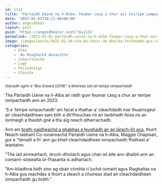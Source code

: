 ```yaml
---
id: 1132
title: 'Pàrtaidh Uaine na h-Alba: Feumar casg a chur air teiripe iompachaidh ann an 2023'
date: '2023-01-01T18:11:46+00:00'
author: angeidheal
layout: post
guid: 'https://angeidhealur.scot/?p=1132'
permalink: /2023-01-01-partaidh-uaine-na-h-alba-feumar-casg-a-chur-air-teiripe-iompachaidh-ann-an-2023/
image: /images/posts/2022-01-30-cha-bu-choir-do-dhalba-feitheamh-gus-casg-a-chur-air-teiripe-iompachaidh.webp
categories:
    - Alba
    - 'An Rìoghachd Aonaichte'
    - Iomairteachd
    - Lagh
    - Poileataigs
    - Slàinte
---
```


<small>*Glacadh-sgrìn o “Boy Erased (2018)” a bheireas sùil air teiripe iompachaidh*</small>

Tha Pàrtaidh Uaine na h-Alba air ràdh gum feumar casg a chur air teiripe iompachaidh ann an 2023.

’S e ‘teiripe iompachaidh’ am facal a thathar a’ cleachdadh mar thuairisgeul air cleachdaidhean sam bith a dh’fheuchas ris an taobhadh feise no an ìomhaigh a thaobh gnè a tha aig neach atharrachadh.

Ann am [brath-naidheachd a ghabhas a leughadh air an làrach-lìn aca](https://greens.scot/news/2023-must-see-big-steps-to-ban-conversion-practices), thuirt Neach-labhairt Co-ionannachd Pàrtaidh Uaine na h-Alba, Maggie Chapman, gur e “tàmailt a th’ ann gu bheil cleachdaidhean iompachaidh fhathast a’ leantainn.

“Tha iad ainneartach, droch-dhìolach agus chan eil àite ann dhaibh ann an comann-sòisealta ùr-fhasanta is adhartach.

“Am-bliadhna bidh sinn ag obair còmhla ri luchd-iomairt agus Riaghaltas na h-Alba gus reachdas a thoirt a steach a chuireas stad air cleachdaidhean iompachaidh gu bràth.”
